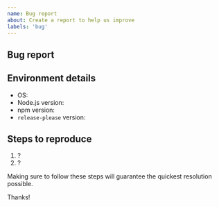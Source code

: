 ```yaml
---
name: Bug report
about: Create a report to help us improve
labels: 'bug'
---
```


## Bug report

<!--  Description-->

## Environment details

- OS:
- Node.js version:
- npm version:
- `release-please` version:

## Steps to reproduce

1. ?
2. ?

Making sure to follow these steps will guarantee the quickest resolution possible.

Thanks!
